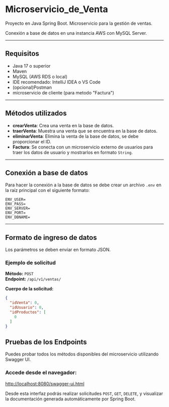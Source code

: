 # Microservicio_de_Venta

Proyecto en Java Spring Boot. Microservicio para la gestión de ventas.

Conexión a base de datos en una instancia AWS con MySQL Server.


---

## Requisitos

- Java 17 o superior
- Maven
- MySQL (AWS RDS o local)
- IDE recomendado: IntelliJ IDEA o VS Code
- (opcional)Postman
- microservicio de cliente (para metodo "Factura") 

---

## Métodos utilizados

- **crearVenta**: Crea una venta en la base de datos.  
- **traerVenta**: Muestra una venta que se encuentra en la base de datos.  
- **eliminarVenta**: Elimina la venta de la base de datos, se debe proporcionar el ID.  
- **Factura**: Se conecta con un microservicio externo de usuarios para traer los datos de usuario y mostrarlos en formato `String`.

---

## Conexión a base de datos

Para hacer la conexión a la base de datos se debe crear un archivo `.env` en la raíz principal con el siguiente formato:

```env
ENV_USER=
ENV_PASS=
ENV_SERVER=
ENV_PORT=
ENV_DBNAME=
```
---
## Formato de ingreso de datos

Los parámetros se deben enviar en formato JSON.

### Ejemplo de solicitud

**Método:** `POST`  
**Endpoint:** `/api/v1/ventas/`

**Cuerpo de la solicitud:**
```json
{
  "idVenta": 0,
  "idUsuario": 0,
  "idProductos": [
    0
  ]
}
```
## Pruebas de los Endpoints

Puedes probar todos los métodos disponibles del microservicio utilizando Swagger UI.

### Accede desde el navegador:

[http://localhost:8080/swagger-ui.html](http://localhost:8080/swagger-ui.html)

Desde esta interfaz podrás realizar solicitudes `POST`, `GET`, `DELETE`, y visualizar la documentación generada automáticamente por Spring Boot.








